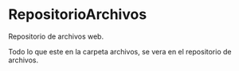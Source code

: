 # RepositorioArchivos
Repositorio de archivos web.

Todo lo que este en la carpeta archivos, se vera en el repositorio de archivos.
